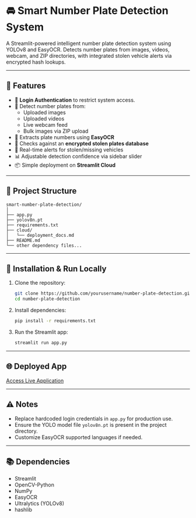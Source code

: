 
# 🚘 Smart Number Plate Detection System

A Streamlit-powered intelligent number plate detection system using YOLOv8 and EasyOCR. Detects number plates from images, videos, webcam, and ZIP directories, with integrated stolen vehicle alerts via encrypted hash lookups.

---

## 📌 Features

- 🔐 **Login Authentication** to restrict system access.
- 📸 Detect number plates from:
  - Uploaded images
  - Uploaded videos
  - Live webcam feed
  - Bulk images via ZIP upload
- 📖 Extracts plate numbers using **EasyOCR**
- 🚨 Checks against an **encrypted stolen plates database**
- 📝 Real-time alerts for stolen/missing vehicles
- 📊 Adjustable detection confidence via sidebar slider
- 📦 Simple deployment on **Streamlit Cloud**

---

## 📁 Project Structure

```
smart-number-plate-detection/
│
├── app.py
├── yolov8n.pt
├── requirements.txt
├── cloud/
│   └── deployment_docs.md
├── README.md
└── other dependency files...
```

---

## 🚀 Installation & Run Locally

1. Clone the repository:
   ```bash
   git clone https://github.com/yourusername/number-plate-detection.git
   cd number-plate-detection
   ```

2. Install dependencies:
   ```bash
   pip install -r requirements.txt
   ```

3. Run the Streamlit app:
   ```bash
   streamlit run app.py
   ```

---

## 🌐 Deployed App

[Access Live Application](https://number-plate-detection-p5b9tknrozqlr9dum4uvcz.streamlit.app/#d07807da)

---

## ⚠️ Notes

- Replace hardcoded login credentials in `app.py` for production use.
- Ensure the YOLO model file `yolov8n.pt` is present in the project directory.
- Customize EasyOCR supported languages if needed.

---

## 📚 Dependencies

- Streamlit
- OpenCV-Python
- NumPy
- EasyOCR
- Ultralytics (YOLOv8)
- hashlib


